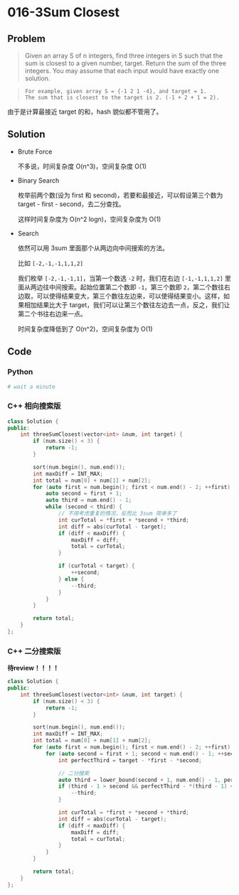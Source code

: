 # 016-3Sum Closest

## Problem
> Given an array S of n integers, find three integers in S such that the sum is closest to a given number, target. Return the sum of the three integers. You may assume that each input would have exactly one solution.

> ```
> For example, given array S = {-1 2 1 -4}, and target = 1.
> The sum that is closest to the target is 2. (-1 + 2 + 1 = 2).
> ```

由于是计算最接近 target 的和，hash 貌似都不管用了。

## Solution

- Brute Force

    不多说，时间复杂度 O(n^3)，空间复杂度 O(1)

- Binary Search

    枚举前两个数(设为 first 和 second)，若要和最接近，可以假设第三个数为 target - first - second，去二分查找。

    这样时间复杂度为 O(n^2 logn)，空间复杂度为 O(1)

- Search

    依然可以用 3sum 里面那个从两边向中间搜索的方法。

	比如 `[-2,-1,-1,1,1,2]`

	我们枚举 `[-2,-1,-1,1]`，当第一个数选 `-2` 时，我们在右边 `[-1,-1,1,1,2]` 里面从两边往中间搜索。起始位置第二个数即 `-1`，第三个数即 `2`，第二个数往右边取，可以使得结果变大，第三个数往左边来，可以使得结果变小。这样，如果相加结果比大于 target，我们可以让第三个数往左边去一点，反之，我们让第二个书往右边来一点。

	时间复杂度降低到了 O(n^2)，空间复杂度为 O(1)

## Code

### Python

```python
# wait a minute
```

### C++ 相向搜索版

```cpp
class Solution {
public:
    int threeSumClosest(vector<int> &num, int target) {
        if (num.size() < 3) {
            return -1;
        }

        sort(num.begin(), num.end());
        int maxDiff = INT_MAX;
        int total = num[0] + num[1] + num[2];
        for (auto first = num.begin(); first < num.end() - 2; ++first) {
            auto second = first + 1;
            auto third = num.end() - 1;
            while (second < third) {
                // 不用考虑重复的情况，反而比 3sum 简单多了
                int curTotal = *first + *second + *third;
                int diff = abs(curTotal - target);
                if (diff < maxDiff) {
                    maxDiff = diff;
                    total = curTotal;
                }

                if (curTotal < target) {
                    ++second;
                } else {
                    --third;
                }
            }
        }

        return total;
    }
};
```

### C++ 二分搜索版

**待review！！！！**

```cpp
class Solution {
public:
    int threeSumClosest(vector<int> &num, int target) {
        if (num.size() < 3) {
            return -1;
        }

        sort(num.begin(), num.end());
        int maxDiff = INT_MAX;
        int total = num[0] + num[1] + num[2];
        for (auto first = num.begin(); first < num.end() - 2; ++first) {
            for (auto second = first + 1; second < num.end() - 1; ++second) {
                int perfectThird = target - *first - *second;

                // 二分搜索
                auto third = lower_bound(second + 1, num.end() - 1, perfectThird);
                if (third - 1 > second && perfectThird - *(third - 1) < *third - perfectThird) {
                    --third;
                }

                int curTotal = *first + *second + *third;
                int diff = abs(curTotal - target);
                if (diff < maxDiff) {
                    maxDiff = diff;
                    total = curTotal;
                }
            }
        }

        return total;
    }
};
```
